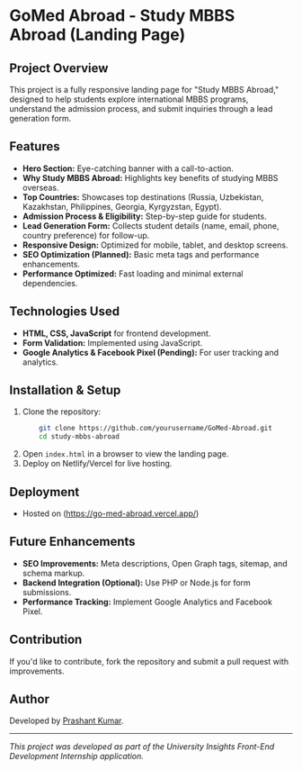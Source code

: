 # GoMed Abroad - Study MBBS Abroad (Landing Page)

## Project Overview
This project is a fully responsive landing page for "Study MBBS Abroad," designed to help students explore international MBBS programs, understand the admission process, and submit inquiries through a lead generation form.

## Features
- **Hero Section:** Eye-catching banner with a call-to-action.
- **Why Study MBBS Abroad:** Highlights key benefits of studying MBBS overseas.
- **Top Countries:** Showcases top destinations (Russia, Uzbekistan, Kazakhstan, Philippines, Georgia, Kyrgyzstan, Egypt).
- **Admission Process & Eligibility:** Step-by-step guide for students.
- **Lead Generation Form:** Collects student details (name, email, phone, country preference) for follow-up.
- **Responsive Design:** Optimized for mobile, tablet, and desktop screens.
- **SEO Optimization (Planned):** Basic meta tags and performance enhancements.
- **Performance Optimized:** Fast loading and minimal external dependencies.

## Technologies Used
- **HTML, CSS, JavaScript** for frontend development.
- **Form Validation:** Implemented using JavaScript.
- **Google Analytics & Facebook Pixel (Pending):** For user tracking and analytics.

## Installation & Setup
1. Clone the repository:
   ```bash
       git clone https://github.com/yourusername/GoMed-Abroad.git
       cd study-mbbs-abroad
   ```
2. Open `index.html` in a browser to view the landing page.
3. Deploy on Netlify/Vercel for live hosting.

## Deployment
- Hosted on (https://go-med-abroad.vercel.app/)
## Future Enhancements
- **SEO Improvements:** Meta descriptions, Open Graph tags, sitemap, and schema markup.
- **Backend Integration (Optional):** Use PHP or Node.js for form submissions.
- **Performance Tracking:** Implement Google Analytics and Facebook Pixel.

## Contribution
If you'd like to contribute, fork the repository and submit a pull request with improvements.

## Author
Developed by [Prashant Kumar](https://github.com/prashantkumarpro).

---
*This project was developed as part of the University Insights Front-End Development Internship application.*



